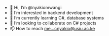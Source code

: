 - 👋 Hi, I’m @nyakiomwangi
- 👀 I’m interested in backend development
- 🌱 I’m currently learning C#, database systems
- 💞️ I’m looking to collaborate on C# projects
- 📫 How to  reach me...cnyakio@usiu.ac.ke

